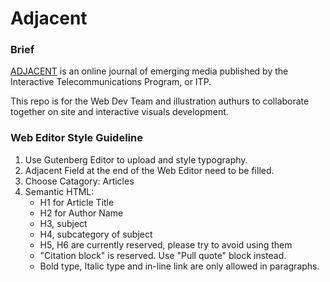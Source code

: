 # Adjacent
### Brief
[ADJACENT](https://itp.nyu.edu/adjacent/) is an online journal of emerging media published by the Interactive Telecommunications Program, or ITP.

This repo is for the Web Dev Team and illustration authurs to collaborate together on site and interactive visuals development.

### Web Editor Style Guideline
1. Use Gutenberg Editor to upload and style typography.
2. Adjacent Field at the end of the Web Editor need to be filled. 
3. Choose Catagory: Articles
4. Semantic HTML:
    - H1 for Article Title
    - H2 for Author Name
    - H3, subject
    - H4, subcategory of subject
    - H5, H6 are currently reserved, please try to avoid using them
    - "Citation block" is reserved. Use "Pull quote" block instead.
    - Bold type, Italic type and in-line link are only allowed in paragraphs.

